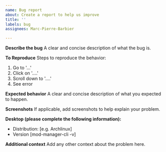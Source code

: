 ```yaml
---
name: Bug report
about: Create a report to help us improve
title: ''
labels: bug
assignees: Marc-Pierre-Barbier

---
```


**Describe the bug**
A clear and concise description of what the bug is.

**To Reproduce**
Steps to reproduce the behavior:
1. Go to '...'
2. Click on '....'
3. Scroll down to '....'
4. See error

**Expected behavior**
A clear and concise description of what you expected to happen.

**Screenshots**
If applicable, add screenshots to help explain your problem.

**Desktop (please complete the following information):**
 - Distribution: [e.g. Archlinux]
 - Version [mod-manager-cli -v]

**Additional context**
Add any other context about the problem here.
